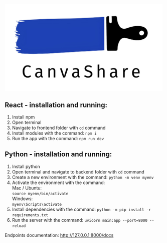 ![alt text](logo.png)

## React - installation and running:
1. Install npm
2. Open terminal
3. Navigate to frontend folder with `cd` command
4. Install modules with the command: `npm i`
5. Run the app with the command: `npm run dev`

## Python - installation and running:
1. Install python
2. Open terminal and navigate to backend folder with `cd` command
3. Create a new environment with the command: `python -m venv myenv`
4. Activate the environment with the command:  
Mac / Ubuntu:  
    `source myenv/bin/activate`  
Windows:  
    `myenv\Scripts\activate`
5. Install dependencies with the command: `python -m pip install -r requirements.txt`
6. Run the server with the command: `uvicorn main:app --port=8000 --reload`

Endpoints documentation: http://127.0.0.1:8000/docs

